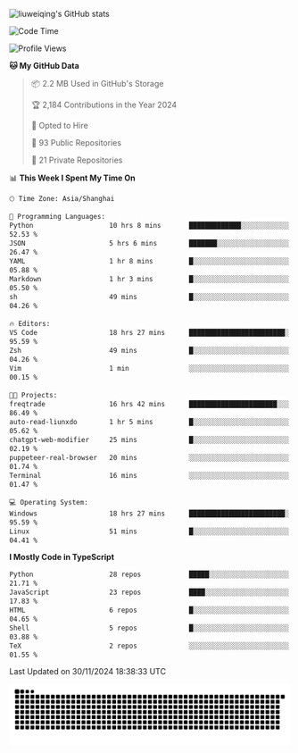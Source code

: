 ![liuweiqing's GitHub stats](https://github-readme-stats.vercel.app/api?username=14790897&show_icons=true&locale=cn&include_all_commits=true&count_private=true)

<!--START_SECTION:waka-->
![Code Time](http://img.shields.io/badge/Code%20Time-1%2C644%20hrs%2052%20mins-blue)

![Profile Views](http://img.shields.io/badge/Profile%20Views-26-blue)

**🐱 My GitHub Data** 

> 📦 2.2 MB Used in GitHub's Storage 
 > 
> 🏆 2,184 Contributions in the Year 2024
 > 
> 💼 Opted to Hire
 > 
> 📜 93 Public Repositories 
 > 
> 🔑 21 Private Repositories 
 > 
📊 **This Week I Spent My Time On** 

```text
🕑︎ Time Zone: Asia/Shanghai

💬 Programming Languages: 
Python                   10 hrs 8 mins       █████████████░░░░░░░░░░░░   52.53 % 
JSON                     5 hrs 6 mins        ███████░░░░░░░░░░░░░░░░░░   26.47 % 
YAML                     1 hr 8 mins         █░░░░░░░░░░░░░░░░░░░░░░░░   05.88 % 
Markdown                 1 hr 3 mins         █░░░░░░░░░░░░░░░░░░░░░░░░   05.50 % 
sh                       49 mins             █░░░░░░░░░░░░░░░░░░░░░░░░   04.26 % 

🔥 Editors: 
VS Code                  18 hrs 27 mins      ████████████████████████░   95.59 % 
Zsh                      49 mins             █░░░░░░░░░░░░░░░░░░░░░░░░   04.26 % 
Vim                      1 min               ░░░░░░░░░░░░░░░░░░░░░░░░░   00.15 % 

🐱‍💻 Projects: 
freqtrade                16 hrs 42 mins      ██████████████████████░░░   86.49 % 
auto-read-liunxdo        1 hr 5 mins         █░░░░░░░░░░░░░░░░░░░░░░░░   05.62 % 
chatgpt-web-modifier     25 mins             █░░░░░░░░░░░░░░░░░░░░░░░░   02.19 % 
puppeteer-real-browser   20 mins             ░░░░░░░░░░░░░░░░░░░░░░░░░   01.74 % 
Terminal                 16 mins             ░░░░░░░░░░░░░░░░░░░░░░░░░   01.47 % 

💻 Operating System: 
Windows                  18 hrs 27 mins      ████████████████████████░   95.59 % 
Linux                    51 mins             █░░░░░░░░░░░░░░░░░░░░░░░░   04.41 % 
```

**I Mostly Code in TypeScript** 

```text
Python                   28 repos            █████░░░░░░░░░░░░░░░░░░░░   21.71 % 
JavaScript               23 repos            ████░░░░░░░░░░░░░░░░░░░░░   17.83 % 
HTML                     6 repos             █░░░░░░░░░░░░░░░░░░░░░░░░   04.65 % 
Shell                    5 repos             █░░░░░░░░░░░░░░░░░░░░░░░░   03.88 % 
TeX                      2 repos             ░░░░░░░░░░░░░░░░░░░░░░░░░   01.55 % 
```




 Last Updated on 30/11/2024 18:38:33 UTC
<!--END_SECTION:waka-->

<picture>
  <source media="(prefers-color-scheme: dark)" srcset="https://raw.githubusercontent.com/14790897/14790897/output/github-contribution-grid-snake-dark.svg" />
  <source media="(prefers-color-scheme: light)" srcset="https://raw.githubusercontent.com/14790897/14790897/output/github-contribution-grid-snake.svg" />
  <img alt="github-snake" src="https://raw.githubusercontent.com/14790897/14790897/output/github-contribution-grid-snake.svg" />
</picture>
